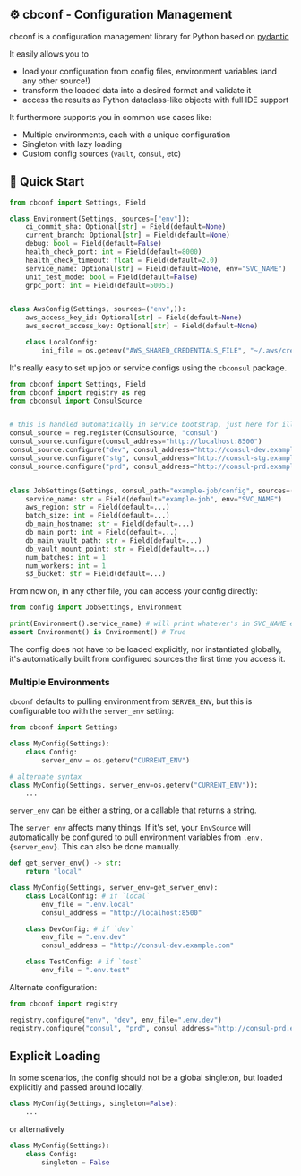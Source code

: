 ## :gear: cbconf - Configuration Management

cbconf is a configuration management library for Python based on [pydantic](https://pydantic-docs.helpmanual.io/)

It easily allows you to

* load your configuration from config files, environment variables (and any other source!)
* transform the loaded data into a desired format and validate it
* access the results as Python dataclass-like objects with full IDE support

It furthermore supports you in common use cases like:

* Multiple environments, each with a unique configuration
* Singleton with lazy loading
* Custom config sources (`vault`, `consul`, etc)


## :rocket: Quick Start
```python
from cbconf import Settings, Field

class Environment(Settings, sources=["env"]):
    ci_commit_sha: Optional[str] = Field(default=None)
    current_branch: Optional[str] = Field(default=None)
    debug: bool = Field(default=False)
    health_check_port: int = Field(default=8000)
    health_check_timeout: float = Field(default=2.0)
    service_name: Optional[str] = Field(default=None, env="SVC_NAME")
    unit_test_mode: bool = Field(default=False)
    grpc_port: int = Field(default=50051)


class AwsConfig(Settings, sources=("env",)):
    aws_access_key_id: Optional[str] = Field(default=None)
    aws_secret_access_key: Optional[str] = Field(default=None)

    class LocalConfig:
        ini_file = os.getenv("AWS_SHARED_CREDENTIALS_FILE", "~/.aws/credentials")
```

It's really easy to set up job or service configs using the `cbconsul` package.
```python
from cbconf import Settings, Field
from cbconf import registry as reg
from cbconsul import ConsulSource


# this is handled automatically in service bootstrap, just here for illustration
consul_source = reg.register(ConsulSource, "consul")
consul_source.configure(consul_address="http://localhost:8500")
consul_source.configure("dev", consul_address="http://consul-dev.example.com")
consul_source.configure("stg", consul_address="http://consul-stg.example.com")
consul_source.configure("prd", consul_address="http://consul-prd.example.com")


class JobSettings(Settings, consul_path="example-job/config", sources=("env", "consul")):
    service_name: str = Field(default="example-job", env="SVC_NAME")
    aws_region: str = Field(default=...)
    batch_size: int = Field(default=...)
    db_main_hostname: str = Field(default=...)
    db_main_port: int = Field(default=...)
    db_main_vault_path: str = Field(default=...)
    db_vault_mount_point: str = Field(default=...)
    num_batches: int = 1
    num_workers: int = 1
    s3_bucket: str = Field(default=...)
```

From now on, in any other file, you can access your config directly:

```python
from config import JobSettings, Environment

print(Environment().service_name) # will print whatever's in SVC_NAME env var
assert Environment() is Environment() # True
```

The config does not have to be loaded explicitly, nor instantiated globally, it's automatically
built from configured sources the first time you access it.

### Multiple Environments

`cbconf` defaults to pulling environment from `SERVER_ENV`, but this is configurable too with the `server_env` setting:

```python
from cbconf import Settings

class MyConfig(Settings):
    class Config:
        server_env = os.getenv("CURRENT_ENV")

# alternate syntax
class MyConfig(Settings, server_env=os.getenv("CURRENT_ENV")):
    ...
```

`server_env` can be either a string, or a callable that returns a string.

The `server_env` affects many things. If it's set, your `EnvSource` will automatically be configured to pull environment variables from `.env.{server_env}`. This can also be done manually.

```python
def get_server_env() -> str:
    return "local"

class MyConfig(Settings, server_env=get_server_env):
    class LocalConfig: # if `local`
        env_file = ".env.local"
        consul_address = "http://localhost:8500"

    class DevConfig: # if `dev`
        env_file = ".env.dev"
        consul_address = "http://consul-dev.example.com"

    class TestConfig: # if `test`
        env_file = ".env.test"
```
Alternate configuration:
```python
from cbconf import registry

registry.configure("env", "dev", env_file=".env.dev")
registry.configure("consul", "prd", consul_address="http://consul-prd.example.com")

```

## Explicit Loading
In some scenarios, the config should not be a global singleton, but loaded explicitly and passed around locally.

```python
class MyConfig(Settings, singleton=False):
    ...
```
or alternatively
```python
class MyConfig(Settings):
    class Config:
        singleton = False
```
